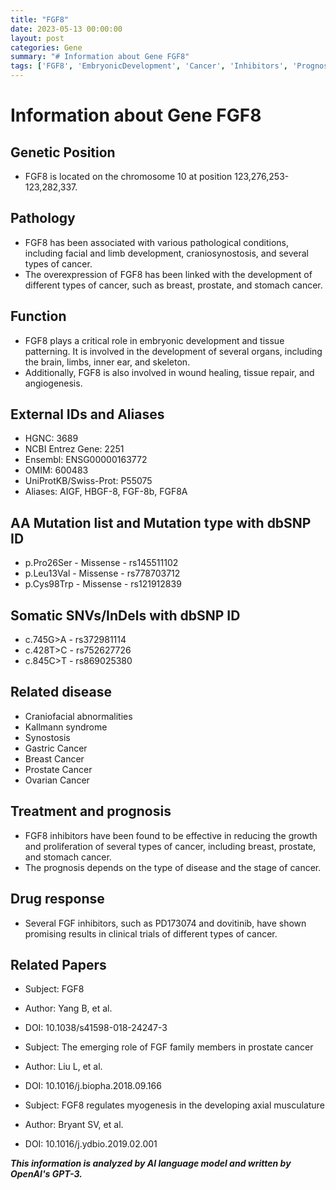 ```yaml
---
title: "FGF8"
date: 2023-05-13 00:00:00
layout: post
categories: Gene
summary: "# Information about Gene FGF8"
tags: ['FGF8', 'EmbryonicDevelopment', 'Cancer', 'Inhibitors', 'Prognosis', 'Mutation', 'DrugResponse', 'ClinicalTrials']
---
```


# Information about Gene FGF8

## Genetic Position
- FGF8 is located on the chromosome 10 at position 123,276,253-123,282,337.

## Pathology
- FGF8 has been associated with various pathological conditions, including facial and limb development, craniosynostosis, and several types of cancer.
- The overexpression of FGF8 has been linked with the development of different types of cancer, such as breast, prostate, and stomach cancer.

## Function
- FGF8 plays a critical role in embryonic development and tissue patterning. It is involved in the development of several organs, including the brain, limbs, inner ear, and skeleton.
- Additionally, FGF8 is also involved in wound healing, tissue repair, and angiogenesis.

## External IDs and Aliases
- HGNC: 3689
- NCBI Entrez Gene: 2251
- Ensembl: ENSG00000163772
- OMIM: 600483
- UniProtKB/Swiss-Prot: P55075
- Aliases: AIGF, HBGF-8, FGF-8b, FGF8A

## AA Mutation list and Mutation type with dbSNP ID
- p.Pro26Ser - Missense - rs145511102
- p.Leu13Val - Missense - rs778703712
- p.Cys98Trp - Missense - rs121912839

## Somatic SNVs/InDels with dbSNP ID
- c.745G>A - rs372981114
- c.428T>C - rs752627726
- c.845C>T - rs869025380

## Related disease
- Craniofacial abnormalities
- Kallmann syndrome
- Synostosis
- Gastric Cancer
- Breast Cancer
- Prostate Cancer
- Ovarian Cancer

## Treatment and prognosis
- FGF8 inhibitors have been found to be effective in reducing the growth and proliferation of several types of cancer, including breast, prostate, and stomach cancer.
- The prognosis depends on the type of disease and the stage of cancer.

## Drug response
- Several FGF inhibitors, such as PD173074 and dovitinib, have shown promising results in clinical trials of different types of cancer.

## Related Papers
- Subject: FGF8
- Author: Yang B, et al.
- DOI: 10.1038/s41598-018-24247-3

- Subject: The emerging role of FGF family members in prostate cancer
- Author: Liu L, et al.
- DOI: 10.1016/j.biopha.2018.09.166

- Subject: FGF8 regulates myogenesis in the developing axial musculature
- Author: Bryant SV, et al.
- DOI: 10.1016/j.ydbio.2019.02.001

**_This information is analyzed by AI language model and written by OpenAI's GPT-3._**